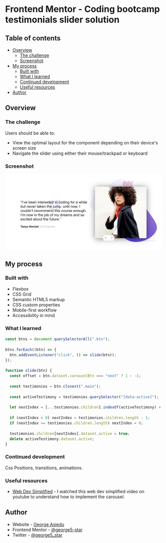 # Frontend Mentor - Coding bootcamp testimonials slider solution

## Table of contents

- [Overview](#overview)
  - [The challenge](#the-challenge)
  - [Screenshot](#screenshot)
- [My process](#my-process)
  - [Built with](#built-with)
  - [What I learned](#what-i-learned)
  - [Continued development](#continued-development)
  - [Useful resources](#useful-resources)
- [Author](#author)

## Overview

### The challenge

Users should be able to:

- View the optimal layout for the component depending on their device's screen size
- Navigate the slider using either their mouse/trackpad or keyboard

### Screenshot

![Project Screenshot](./src/assets/images/project-screeshot.jpg)

## My process

### Built with

- Flexbox
- CSS Grid
- Semantic HTML5 markup
- CSS custom properties
- Mobile-first workflow
- Accessibility in mind

### What I learned

```js
const btns = document.querySelectorAll(".btn");

btns.forEach((btn) => {
  btn.addEventListener("click", () => slide(btn));
});

function slide(btn) {
  const offset = btn.dataset.carouselBtn === "next" ? 1 : -1;

  const testimonies = btn.closest(".main");

  const activeTestimony = testimonies.querySelector("[data-active]");

  let nextIndex = [...testimonies.children].indexOf(activeTestimony) + offset;

  if (nextIndex < 0) nextIndex = testimonies.children.length - 1;
  if (nextIndex >= testimonies.children.length) nextIndex = 0;

  testimonies.children[nextIndex].dataset.active = true;
  delete activeTestimony.dataset.active;
}
```

### Continued development

Css Positions, transitions, animations.

### Useful resources

- [Web Dev Simplified](https://www.example.com) - I watched this web dev simplified video on youtube to understand how to implement the carousel.

## Author

- Website - [George Asiedu](https://www.georgeasiedu.tech)
- Frontend Mentor - [@george5-star](https://www.frontendmentor.io/profile/george5-star)
- Twitter - [@george5_star](https://www.twitter.com/george5_star)
